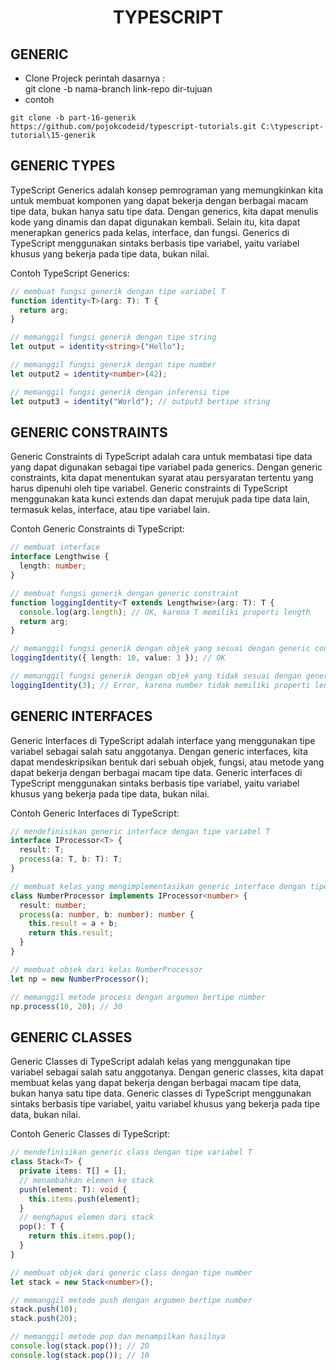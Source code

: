 <div align="center">
  
# TYPESCRIPT

</div>

## GENERIC

- Clone Projeck
  perintah dasarnya : <br>
  git clone -b nama-branch link-repo dir-tujuan
- contoh

```
git clone -b part-16-generik https://github.com/pojokcodeid/typescript-tutorials.git C:\typescript-tutorial\15-generik
```

## GENERIC TYPES

TypeScript Generics adalah konsep pemrograman yang memungkinkan kita untuk membuat komponen yang dapat bekerja dengan berbagai macam tipe data, bukan hanya satu tipe data. Dengan generics, kita dapat menulis kode yang dinamis dan dapat digunakan kembali. Selain itu, kita dapat menerapkan generics pada kelas, interface, dan fungsi. Generics di TypeScript menggunakan sintaks berbasis tipe variabel, yaitu variabel khusus yang bekerja pada tipe data, bukan nilai.

Contoh TypeScript Generics:

```typescript
// membuat fungsi generik dengan tipe variabel T
function identity<T>(arg: T): T {
  return arg;
}

// memanggil fungsi generik dengan tipe string
let output = identity<string>("Hello");

// memanggil fungsi generik dengan tipe number
let output2 = identity<number>(42);

// memanggil fungsi generik dengan inferensi tipe
let output3 = identity("World"); // output3 bertipe string
```

## GENERIC CONSTRAINTS

Generic Constraints di TypeScript adalah cara untuk membatasi tipe data yang dapat digunakan sebagai tipe variabel pada generics. Dengan generic constraints, kita dapat menentukan syarat atau persyaratan tertentu yang harus dipenuhi oleh tipe variabel. Generic constraints di TypeScript menggunakan kata kunci extends dan dapat merujuk pada tipe data lain, termasuk kelas, interface, atau tipe variabel lain.

Contoh Generic Constraints di TypeScript:

```typescript
// membuat interface
interface Lengthwise {
  length: number;
}

// membuat fungsi generik dengan generic constraint
function loggingIdentity<T extends Lengthwise>(arg: T): T {
  console.log(arg.length); // OK, karena T memiliki properti length
  return arg;
}

// memanggil fungsi generik dengan objek yang sesuai dengan generic constraint
loggingIdentity({ length: 10, value: 3 }); // OK

// memanggil fungsi generik dengan objek yang tidak sesuai dengan generic constraint
loggingIdentity(3); // Error, karena number tidak memiliki properti length
```

## GENERIC INTERFACES

Generic Interfaces di TypeScript adalah interface yang menggunakan tipe variabel sebagai salah satu anggotanya. Dengan generic interfaces, kita dapat mendeskripsikan bentuk dari sebuah objek, fungsi, atau metode yang dapat bekerja dengan berbagai macam tipe data. Generic interfaces di TypeScript menggunakan sintaks berbasis tipe variabel, yaitu variabel khusus yang bekerja pada tipe data, bukan nilai.

Contoh Generic Interfaces di TypeScript:

```typescript
// mendefinisikan generic interface dengan tipe variabel T
interface IProcessor<T> {
  result: T;
  process(a: T, b: T): T;
}

// membuat kelas yang mengimplementasikan generic interface dengan tipe number
class NumberProcessor implements IProcessor<number> {
  result: number;
  process(a: number, b: number): number {
    this.result = a + b;
    return this.result;
  }
}

// membuat objek dari kelas NumberProcessor
let np = new NumberProcessor();

// memanggil metode process dengan argumen bertipe number
np.process(10, 20); // 30
```

## GENERIC CLASSES

Generic Classes di TypeScript adalah kelas yang menggunakan tipe variabel sebagai salah satu anggotanya. Dengan generic classes, kita dapat membuat kelas yang dapat bekerja dengan berbagai macam tipe data, bukan hanya satu tipe data. Generic classes di TypeScript menggunakan sintaks berbasis tipe variabel, yaitu variabel khusus yang bekerja pada tipe data, bukan nilai.

Contoh Generic Classes di TypeScript:

```typescript
// mendefinisikan generic class dengan tipe variabel T
class Stack<T> {
  private items: T[] = [];
  // menambahkan elemen ke stack
  push(element: T): void {
    this.items.push(element);
  }
  // menghapus elemen dari stack
  pop(): T {
    return this.items.pop();
  }
}

// membuat objek dari generic class dengan tipe number
let stack = new Stack<number>();

// memanggil metode push dengan argumen bertipe number
stack.push(10);
stack.push(20);

// memanggil metode pop dan menampilkan hasilnya
console.log(stack.pop()); // 20
console.log(stack.pop()); // 10
```
